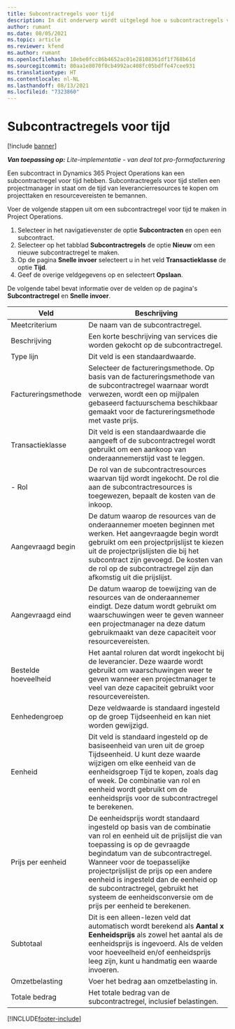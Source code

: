 ```yaml
---
title: Subcontractregels voor tijd
description: In dit onderwerp wordt uitgelegd hoe u subcontractregels voor tijd registreert en hoe u de aankoop van tijd van leveranciers registreert.
author: rumant
ms.date: 08/05/2021
ms.topic: article
ms.reviewer: kfend
ms.author: rumant
ms.openlocfilehash: 10ebe0fcc86b4652ac01e28108361df1f768b61d
ms.sourcegitcommit: 80aa1e8070f0cb4992ac408fc05bdffe47cee931
ms.translationtype: HT
ms.contentlocale: nl-NL
ms.lasthandoff: 08/13/2021
ms.locfileid: "7323860"
---
```

# <a name="subcontract-lines-for-time"></a>Subcontractregels voor tijd

[!include [banner](../../includes/dataverse-preview.md)]

_**Van toepassing op:** Lite-implementatie - van deal tot pro-formafacturering_

Een subcontract in Dynamics 365 Project Operations kan een subcontractregel voor tijd hebben. Subcontractregels voor tijd stellen een projectmanager in staat om de tijd van leverancierresources te kopen om projecttaken en resourcevereisten te bemannen.

Voer de volgende stappen uit om een subcontractregel voor tijd te maken in Project Operations.

1. Selecteer in het navigatievenster de optie **Subcontracten** en open een subcontract.
2. Selecteer op het tabblad **Subcontractregels** de optie **Nieuw** om een nieuwe subcontractregel te maken.
3. Op de pagina **Snelle invoer** selecteert u in het veld **Transactieklasse** de optie **Tijd**.
4. Geef de overige veldgegevens op en selecteert **Opslaan**.

  De volgende tabel bevat informatie over de velden op de pagina's **Subcontractregel** en **Snelle invoer**.

| **Veld** | **Beschrijving** |
| --- | --- |
| Meetcriterium | De naam van de subcontractregel. |
| Beschrijving | Een korte beschrijving van services die worden gekocht op de subcontractregel. | 
| Type lijn | Dit veld is een standaardwaarde.  |
| Factureringsmethode | Selecteer de factureringsmethode. Op basis van de factureringsmethode van de subcontractregel waarnaar wordt verwezen, wordt een op mijlpalen gebaseerd factuurschema beschikbaar gemaakt voor de factureringsmethode met vaste prijs. |
| Transactieklasse | Dit veld is een standaardwaarde die aangeeft of de subcontractregel wordt gebruikt om een aankoop van onderaannemerstijd vast te leggen. |
| - Rol | De rol van de subcontractresources waarvan tijd wordt ingekocht. De rol die aan de subcontractresources is toegewezen, bepaalt de kosten van de inkoop. |
| Aangevraagd begin | De datum waarop de resources van de onderaannemer moeten beginnen met werken. Het aangevraagde begin wordt gebruikt om een projectprijslijst te kiezen uit de projectprijslijsten die bij het subcontract zijn gevoegd. De kosten van de rol op de subcontractregel zijn dan afkomstig uit die prijslijst. |
| Aangevraagd eind | De datum waarop de toewijzing van de resources van de onderaannemer eindigt. Deze datum wordt gebruikt om waarschuwingen weer te geven wanneer een projectmanager na deze datum gebruikmaakt van deze capaciteit voor resourcevereisten. |
| Bestelde hoeveelheid | Het aantal roluren dat wordt ingekocht bij de leverancier. Deze waarde wordt gebruikt om waarschuwingen weer te geven wanneer een projectmanager te veel van deze capaciteit gebruikt voor resourcevereisten. |
| Eenhedengroep | Deze veldwaarde is standaard ingesteld op de groep Tijdseenheid en kan niet worden gewijzigd.  |
| Eenheid | Dit veld is standaard ingesteld op de basiseenheid van uren uit de groep Tijdseenheid. U kunt deze waarde wijzigen om elke eenheid van de eenheidsgroep Tijd te kopen, zoals dag of week. De combinatie van rol en eenheid wordt gebruikt om de eenheidsprijs voor de subcontractregel te berekenen. |
| Prijs per eenheid | De eenheidsprijs wordt standaard ingesteld op basis van de combinatie van rol en eenheid uit de prijslijst die van toepassing is op de gevraagde begindatum van de subcontractregel. Wanneer voor de toepasselijke projectprijslijst de prijs op een andere eenheid is ingesteld dan de eenheid op de subcontractregel, gebruikt het systeem de eenheidsconversie om de prijs per eenheid te berekenen. |
| Subtotaal | Dit is een alleen-lezen veld dat automatisch wordt berekend als **Aantal x Eenheidsprijs** als zowel het aantal als de eenheidsprijs is ingevoerd. Als de velden voor hoeveelheid en/of eenheidsprijs leeg zijn, kunt u handmatig een waarde invoeren. |
| Omzetbelasting |  Voer het bedrag aan omzetbelasting in. |
| Totale bedrag | Het totale bedrag van de subcontractregel, inclusief belastingen. |


[!INCLUDE[footer-include](../../includes/footer-banner.md)]
